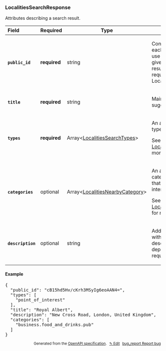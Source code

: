 <!--- This is a generated file, do not edit! -->
<!--- [START woosmap_http_schema_localitiessearchresponse] -->
<h3 class="schema-object" id="LocalitiesSearchResponse">LocalitiesSearchResponse</h3>

Attributes describing a search result.

| Field                                                                                                                   | Required     | Type                                                                                          | Description                                                                                                                                                                                                                             |
| :---------------------------------------------------------------------------------------------------------------------- | ------------ | --------------------------------------------------------------------------------------------- | --------------------------------------------------------------------------------------------------------------------------------------------------------------------------------------------------------------------------------------- |
| <h4 id="LocalitiesSearchResponse-public_id" class="add-link schema-object-property-key"><code>public_id</code></h4>     | **required** | string                                                                                        | <div class="nonref-property-description"><p>Contains a unique ID for each suggestion. Please use this ID if you need to give us feedbacks on results. This ID is also required to perform Localities Details request.</p></div>         |
| <h4 id="LocalitiesSearchResponse-title" class="add-link schema-object-property-key"><code>title</code></h4>             | **required** | string                                                                                        | <div class="nonref-property-description"><p>Main string of the suggestion</p></div>                                                                                                                                                     |
| <h4 id="LocalitiesSearchResponse-types" class="add-link schema-object-property-key"><code>types</code></h4>             | **required** | Array&lt;[LocalitiesSearchTypes](#LocalitiesSearchTypes "LocalitiesSearchTypes")&gt;          | <div class="ref-property-description"><p>An array containing the types of the result.</p><p>See <a href="#LocalitiesSearchTypes">LocalitiesSearchTypes</a> for more information.</div>                                                  |
| <h4 id="LocalitiesSearchResponse-categories" class="add-link schema-object-property-key"><code>categories</code></h4>   | optional     | Array&lt;[LocalitiesNearbyCategory](#LocalitiesNearbyCategory "LocalitiesNearbyCategory")&gt; | <div class="ref-property-description"><p>An array containing the categories of the result if that result is a point of interest.</p><p>See <a href="#LocalitiesNearbyCategory">LocalitiesNearbyCategory</a> for more information.</div> |
| <h4 id="LocalitiesSearchResponse-description" class="add-link schema-object-property-key"><code>description</code></h4> | optional     | string                                                                                        | <div class="nonref-property-description"><p>Address hint associated with that suggestion. The description can vary depending on the type requested.</p></div>                                                                           |

<h4 class="schema-object-example" id="LocalitiesSearchResponse-example">Example</h4>

<pre class="notranslate lang-json prettyprint">{
  "public_id": "cB15hd5Hv/cKrh3MSyIg6eoAAN4=",
  "types": [
    "point_of_interest"
  ],
  "title": "Royal Albert",
  "description": "New Cross Road, London, United Kingdom",
  "categories": [
    "business.food_and_drinks.pub"
  ]
}</pre>

<p style="text-align: right; font-size: smaller;">Generated from the <a data-label="openapi-github" href="https://github.com/woosmap/openapi-specification" title="Woosmap OpenAPI Specification" class="external">OpenAPI specification</a>.
<a data-label="openapi-github-woosmap-http-schema-localitiessearchresponse" data-action="edit" style="margin-left: 5px;" href="https://github.com/woosmap/openapi-specification/blob/main/specification/schemas/LocalitiesSearchResponse.yml" title="Edit on GitHub">✎ Edit</a>
<a data-label="openapi-github-woosmap-http-schema-localitiessearchresponse" data-action="bug" style="margin-left: 5px;" href="https://github.com/woosmap/openapi-specification/issues/new?assignees=&labels=type%3A+bug%2C+triage+me&template=bug_report.md&title=[schemas] Bug - LocalitiesSearchResponse" title="File bug for schemas on GitHub"><span class="material-icons">bug_report</span> Report bug</a>
</p>

<!--- [END woosmap_http_schema_localitiessearchresponse] -->
